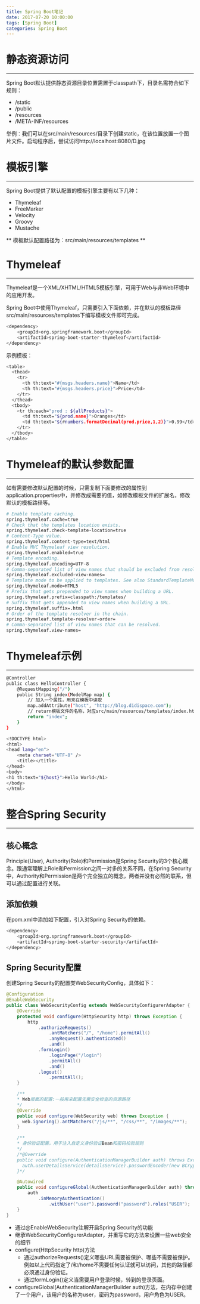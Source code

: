 ```yaml
---
title: Spring Boot笔记
date: 2017-07-20 10:00:00
tags: [Spring Boot]
categories: Spring Boot
---
```


# 静态资源访问
----

Spring Boot默认提供静态资源目录位置需置于classpath下，目录名需符合如下规则：

- /static
- /public
- /resources
- /META-INF/resources

举例：我们可以在src/main/resources/目录下创建static，在该位置放置一个图片文件。启动程序后，尝试访问http://localhost:8080/D.jpg


# 模板引擎
----

Spring Boot提供了默认配置的模板引擎主要有以下几种：

- Thymeleaf
- FreeMarker
- Velocity
- Groovy
- Mustache

** 模板默认配置路径为：src/main/resources/templates **


# Thymeleaf
----

Thymeleaf是一个XML/XHTML/HTML5模板引擎，可用于Web与非Web环境中的应用开发。

Spring Boot中使用Thymeleaf，只需要引入下面依赖，并在默认的模板路径src/main/resources/templates下编写模板文件即可完成。
```bash
<dependency>
	<groupId>org.springframework.boot</groupId>
	<artifactId>spring-boot-starter-thymeleaf</artifactId>
</dependency>
```


示例模板：
```bash
<table>
  <thead>
    <tr>
      <th th:text="#{msgs.headers.name}">Name</td>
      <th th:text="#{msgs.headers.price}">Price</td>
    </tr>
  </thead>
  <tbody>
    <tr th:each="prod : ${allProducts}">
      <td th:text="${prod.name}">Oranges</td>
      <td th:text="${#numbers.formatDecimal(prod.price,1,2)}">0.99</td>
    </tr>
  </tbody>
</table>
```

# Thymeleaf的默认参数配置
----

如有需要修改默认配置的时候，只需复制下面要修改的属性到application.properties中，并修改成需要的值，如修改模板文件的扩展名，修改默认的模板路径等。
```bash
# Enable template caching.
spring.thymeleaf.cache=true 
# Check that the templates location exists.
spring.thymeleaf.check-template-location=true 
# Content-Type value.
spring.thymeleaf.content-type=text/html 
# Enable MVC Thymeleaf view resolution.
spring.thymeleaf.enabled=true 
# Template encoding.
spring.thymeleaf.encoding=UTF-8 
# Comma-separated list of view names that should be excluded from resolution.
spring.thymeleaf.excluded-view-names= 
# Template mode to be applied to templates. See also StandardTemplateModeHandlers.
spring.thymeleaf.mode=HTML5 
# Prefix that gets prepended to view names when building a URL.
spring.thymeleaf.prefix=classpath:/templates/ 
# Suffix that gets appended to view names when building a URL.
spring.thymeleaf.suffix=.html
# Order of the template resolver in the chain.
spring.thymeleaf.template-resolver-order= 
# Comma-separated list of view names that can be resolved.
spring.thymeleaf.view-names= 
```


# Thymeleaf示例
----
```bash
@Controller
public class HelloController {
    @RequestMapping("/")
    public String index(ModelMap map) {
        // 加入一个属性，用来在模板中读取
        map.addAttribute("host", "http://blog.didispace.com");
        // return模板文件的名称，对应src/main/resources/templates/index.html
        return "index";  
    }
}
```

```bash
<!DOCTYPE html>
<html>
<head lang="en">
    <meta charset="UTF-8" />
    <title></title>
</head>
<body>
<h1 th:text="${host}">Hello World</h1>
</body>
</html>
```

# 整合Spring Security
----

## 核心概念
Principle(User), Authority(Role)和Permission是Spring Security的3个核心概念。跟通常理解上Role和Permission之间一对多的关系不同，在Spring Security中，Authority和Permission是两个完全独立的概念，两者并没有必然的联系，但可以通过配置进行关联。

## 添加依赖
在pom.xml中添加如下配置，引入对Spring Security的依赖。
```bash
<dependency>
    <groupId>org.springframework.boot</groupId>
    <artifactId>spring-boot-starter-security</artifactId>
</dependency>
```

## Spring Security配置
创建Spring Security的配置类WebSecurityConfig，具体如下：
```java
@Configuration
@EnableWebSecurity
public class WebSecurityConfig extends WebSecurityConfigurerAdapter {
    @Override
    protected void configure(HttpSecurity http) throws Exception {
        http
            .authorizeRequests()
                .antMatchers("/", "/home").permitAll()
                .anyRequest().authenticated()
                .and()
            .formLogin()
                .loginPage("/login")
                .permitAll()
                .and()
            .logout()
                .permitAll();
    }

    /**
    * Web层面的配置:一般用来配置无需安全检查的资源路径
    */
    @Override
    public void configure(WebSecurity web) throws Exception {
      web.ignoring().antMatchers("/js/**", "/css/**", "/images/**");
    }

    /**
    * 身份验证配置，用于注入自定义身份验证Bean和密码校验规则
    */
    /*@Override
    public void configure(AuthenticationManagerBuilder auth) throws Exception {
      auth.userDetailsService(detailsService).passwordEncoder(new BCryptPasswordEncoder());
    }*/

    @Autowired
    public void configureGlobal(AuthenticationManagerBuilder auth) throws Exception {
        auth
            .inMemoryAuthentication()
                .withUser("user").password("password").roles("USER");
    }
}
```
- 通过@EnableWebSecurity注解开启Spring Security的功能
- 继承WebSecurityConfigurerAdapter，并重写它的方法来设置一些web安全的细节
- configure(HttpSecurity http)方法
	* 通过authorizeRequests()定义哪些URL需要被保护、哪些不需要被保护。例如以上代码指定了/和/home不需要任何认证就可以访问，其他的路径都必须通过身份验证。
	* 通过formLogin()定义当需要用户登录时候，转到的登录页面。
- configureGlobal(AuthenticationManagerBuilder auth)方法，在内存中创建了一个用户，该用户的名称为user，密码为password，用户角色为USER。



